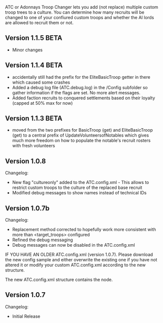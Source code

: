 ATC or Adonnays Troop Changer lets you add (not replace) multiple custom troop trees to a culture. You can determine 
how many recruits will be changed to one of your confiured custom troops and whether the AI lords are allowed to
recruit them or not.

Version 1.1.5 BETA
--------------------
- Minor changes 


Version 1.1.4 BETA
--------------------
- accidentally still had the prefix for the EliteBasicTroop getter in there which caused some crashes
- Added a debug log file (ATC.debug.log) in the /Config subfolder so gather information if the <debug> flags are set. No more alert messages.
- Added faction recruits to conquered settlements based on their loyalty (capped at 50% max for now)

	
Version 1.1.3 BETA
--------------------
- moved from the two prefixes for BasicTroop (get) and EliteBasicTroop (get) to a central prefix of UpdateVolunteersofNotables which gives much more freedom on how to populate the notable's recruit rosters with fresh volunteers


Version 1.0.8
--------------------
Changelog:
- New flag "cultureonly" added to the ATC.config.xml - This allows to restrict custom troops to the culture of the replaced base recruit
- Modified debug messages to show names instead of technical IDs

Version 1.0.7b
--------------------
Changelog:
- Replacement method corrected to hopefully work more consistent with more than <target_troops> configured 
- Refined the debug messaging
- Debug messages can now be disabled in the ATC.config.xml

IF YOU HAVE AN OLDER ATC.config.xml (version 1.0.7). Please download the new config sample and either overwrite the existing one if you have not altered it or modify your custom ATC.config.xml according to the new structure.

The new ATC.config.xml structure contains the <debugInfo> node.


Version 1.0.7
--------------------
Changelog:
- Initial Release
